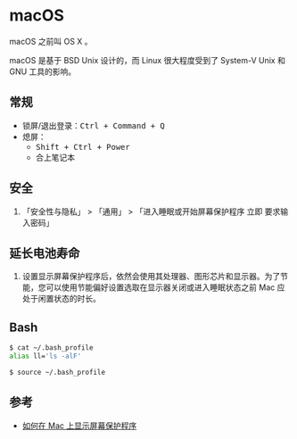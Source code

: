 # macOS

macOS 之前叫 OS X 。

macOS 是基于 BSD Unix 设计的，而 Linux 很大程度受到了 System-V Unix 和 GNU 工具的影响。

## 常规

* 锁屏/退出登录：<kbd>Ctrl + Command + Q</kbd>
* 熄屏：
  * <kbd>Shift + Ctrl + Power</kbd>
  * 合上笔记本

## 安全

1. 「安全性与隐私」 > 「通用」 > 「进入睡眠或开始屏幕保护程序 立即 要求输入密码」

## 延长电池寿命

1. 设置显示屏幕保护程序后，依然会使用其处理器、图形芯片和显示器。为了节能，您可以使用节能偏好设置选取在显示器关闭或进入睡眠状态之前 Mac 应处于闲置状态的时长。

## Bash

```sh
$ cat ~/.bash_profile
alias ll='ls -alF'

$ source ~/.bash_profile
```

## 参考

* [如何在 Mac 上显示屏幕保护程序](https://support.apple.com/zh-cn/HT204379)
